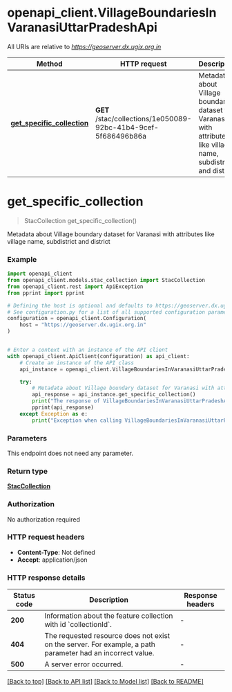# openapi_client.VillageBoundariesInVaranasiUttarPradeshApi

All URIs are relative to *https://geoserver.dx.ugix.org.in*

Method | HTTP request | Description
------------- | ------------- | -------------
[**get_specific_collection**](VillageBoundariesInVaranasiUttarPradeshApi.md#get_specific_collection) | **GET** /stac/collections/1e050089-92bc-41b4-9cef-5f686496b86a | Metadata about Village boundary dataset for Varanasi with attributes like village name, subdistrict and district


# **get_specific_collection**
> StacCollection get_specific_collection()

Metadata about Village boundary dataset for Varanasi with attributes like village name, subdistrict and district

### Example


```python
import openapi_client
from openapi_client.models.stac_collection import StacCollection
from openapi_client.rest import ApiException
from pprint import pprint

# Defining the host is optional and defaults to https://geoserver.dx.ugix.org.in
# See configuration.py for a list of all supported configuration parameters.
configuration = openapi_client.Configuration(
    host = "https://geoserver.dx.ugix.org.in"
)


# Enter a context with an instance of the API client
with openapi_client.ApiClient(configuration) as api_client:
    # Create an instance of the API class
    api_instance = openapi_client.VillageBoundariesInVaranasiUttarPradeshApi(api_client)

    try:
        # Metadata about Village boundary dataset for Varanasi with attributes like village name, subdistrict and district
        api_response = api_instance.get_specific_collection()
        print("The response of VillageBoundariesInVaranasiUttarPradeshApi->get_specific_collection:\n")
        pprint(api_response)
    except Exception as e:
        print("Exception when calling VillageBoundariesInVaranasiUttarPradeshApi->get_specific_collection: %s\n" % e)
```



### Parameters

This endpoint does not need any parameter.

### Return type

[**StacCollection**](StacCollection.md)

### Authorization

No authorization required

### HTTP request headers

 - **Content-Type**: Not defined
 - **Accept**: application/json

### HTTP response details

| Status code | Description | Response headers |
|-------------|-------------|------------------|
**200** | Information about the feature collection with id &#x60;collectionId&#x60;. |  -  |
**404** | The requested resource does not exist on the server. For example, a path parameter had an incorrect value. |  -  |
**500** | A server error occurred. |  -  |

[[Back to top]](#) [[Back to API list]](../README.md#documentation-for-api-endpoints) [[Back to Model list]](../README.md#documentation-for-models) [[Back to README]](../README.md)

